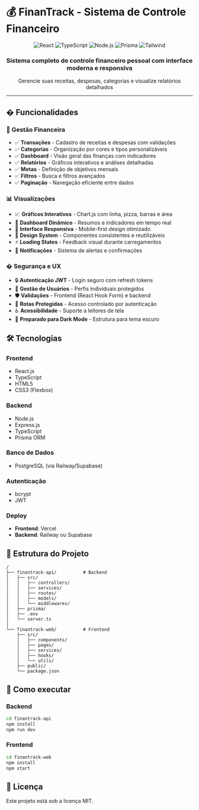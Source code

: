 # 💰 FinanTrack - Sistema de Controle Financeiro

<div align="center">
  <img src="https://img.shields.io/badge/React-18.2.0-blue?style=for-the-badge&logo=react" alt="React" />
  <img src="https://img.shields.io/badge/TypeScript-5.3.3-blue?style=for-the-badge&logo=typescript" alt="TypeScript" />
  <img src="https://img.shields.io/badge/Node.js-20.x-green?style=for-the-badge&logo=node.js" alt="Node.js" />
  <img src="https://img.shields.io/badge/Prisma-5.x-indigo?style=for-the-badge&logo=prisma" alt="Prisma" />
  <img src="https://img.shields.io/badge/TailwindCSS-3.x-cyan?style=for-the-badge&logo=tailwindcss" alt="Tailwind" />
</div>

<div align="center">
  <h3>Sistema completo de controle financeiro pessoal com interface moderna e responsiva</h3>
  <p>Gerencie suas receitas, despesas, categorias e visualize relatórios detalhados</p>
</div>

---

## � Funcionalidades

### 💼 **Gestão Financeira**
- ✅ **Transações** - Cadastro de receitas e despesas com validações
- ✅ **Categorias** - Organização por cores e tipos personalizáveis
- ✅ **Dashboard** - Visão geral das finanças com indicadores
- ✅ **Relatórios** - Gráficos interativos e análises detalhadas
- ✅ **Metas** - Definição de objetivos mensais
- ✅ **Filtros** - Busca e filtros avançados
- ✅ **Paginação** - Navegação eficiente entre dados

### 📊 **Visualizações**
- 📈 **Gráficos Interativos** - Chart.js com linha, pizza, barras e área
- 🎯 **Dashboard Dinâmico** - Resumos e indicadores em tempo real
- 📱 **Interface Responsiva** - Mobile-first design otimizado
- 🎨 **Design System** - Componentes consistentes e reutilizáveis
- ⚡ **Loading States** - Feedback visual durante carregamentos
- 🔔 **Notificações** - Sistema de alertas e confirmações

### � **Segurança e UX**
- 🔒 **Autenticação JWT** - Login seguro com refresh tokens
- 👤 **Gestão de Usuários** - Perfis individuais protegidos
- 🛡️ **Validações** - Frontend (React Hook Form) e backend
- 🔐 **Rotas Protegidas** - Acesso controlado por autenticação
- ♿ **Acessibilidade** - Suporte a leitores de tela
- 🌙 **Preparado para Dark Mode** - Estrutura para tema escuro

## 🛠️ Tecnologias

### Frontend
- React.js
- TypeScript
- HTML5
- CSS3 (Flexbox)

### Backend
- Node.js
- Express.js
- TypeScript
- Prisma ORM

### Banco de Dados
- PostgreSQL (via Railway/Supabase)

### Autenticação
- bcrypt
- JWT

### Deploy
- **Frontend**: Vercel
- **Backend**: Railway ou Supabase

## 📁 Estrutura do Projeto

```
/
├── finantrack-api/          # Backend
│   ├── src/
│   │   ├── controllers/
│   │   ├── services/
│   │   ├── routes/
│   │   ├── models/
│   │   └── middlewares/
│   ├── prisma/
│   ├── .env
│   └── server.ts
│
└── finantrack-web/          # Frontend
    ├── src/
    │   ├── components/
    │   ├── pages/
    │   ├── services/
    │   ├── hooks/
    │   └── utils/
    ├── public/
    └── package.json
```

## 🚀 Como executar

### Backend
```bash
cd finantrack-api
npm install
npm run dev
```

### Frontend
```bash
cd finantrack-web
npm install
npm start
```

## 📝 Licença

Este projeto está sob a licença MIT.
